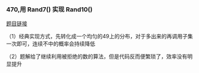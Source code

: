 ### 470,用 Rand7() 实现 Rand10()

[题目链接](https://leetcode-cn.com/problems/implement-rand10-using-rand7/)

（1）经典实现方式，先转化成一个均匀的49上的分布，对于多出来的再调用子集一次即可，连续不中的概率会持续降低

（2）题解给了继续利用被拒绝的数的算法，但是代码反而便繁琐了，效率没有明显提升



